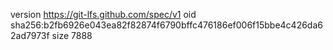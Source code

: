 version https://git-lfs.github.com/spec/v1
oid sha256:b2fb6926e043ea82f82874f6790bffc476186ef006f15bbe4c426da62ad7973f
size 7888

